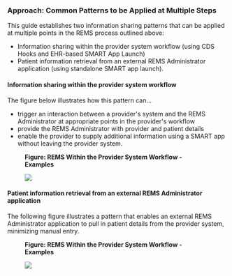 ### Approach: Common Patterns to be Applied at Multiple Steps

This guide establishes two information sharing patterns that can be applied at multiple points in the REMS process outlined above:
- Information sharing within the provider system workflow (using CDS Hooks and EHR-based SMART App Launch)
- Patient information retrieval from an external REMS Administrator application (using standalone SMART app launch).

#### Information sharing within the provider system workflow
The figure below illustrates how this pattern can... 
- trigger an interaction between a provider's system and the REMS Administrator at appropriate points in the provider's workflow
- provide the REMS Administrator with provider and patient details 
- enable the provider to supply additional information using a SMART app without leaving the provider system.

<div>
<figure class="figure">
<figcaption class="figure-caption"><strong>Figure: REMS Within the Provider System Workflow - Examples</strong></figcaption>
  <p>
  <img src="ehr-launch-sequence.png" style="float:none">  
  </p>
</figure>
</div>
<p></p>

#### Patient information retrieval from an external REMS Administrator application
The following figure illustrates a pattern that enables an external REMS Administrator application to pull in patient details from the provider system, minimizing manual entry. 

<div>
<figure class="figure">
<figcaption class="figure-caption"><strong>Figure: REMS Within the Provider System Workflow - Examples</strong></figcaption>
  <p>
  <img src="standalone-launch-sequence.png" style="float:none">  
  </p>
</figure>
</div>
<p></p>


<p></p>
